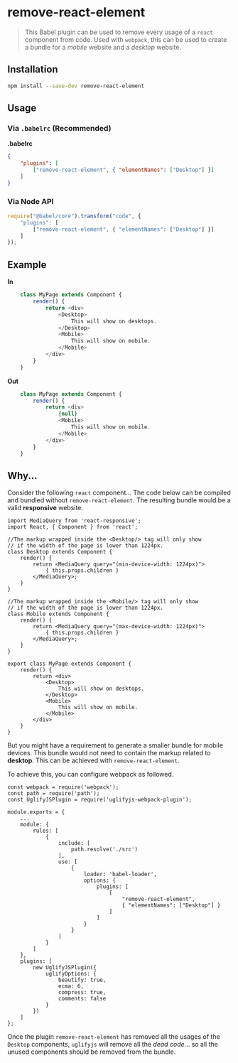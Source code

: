 # remove-react-element

> This Babel plugin can be used to remove every usage of a `react` component from code. Used with `webpack`, this can be used to create a bundle for a *mobile* website and a *desktop* website.

## Installation

```sh
npm install --save-dev remove-react-element
```

## Usage

### Via `.babelrc` (Recommended)

**.babelrc**

```json
{
	"plugins": [
		["remove-react-element", { "elementNames": ["Desktop"] }]
	]
}
```

### Via Node API

```javascript
require("@babel/core").transform("code", {
	"plugins": [
		["remove-react-element", { "elementNames": ["Desktop"] }]
	]
});
```

## Example

**In**

```javascript
	class MyPage extends Component {
	    render() {
	        return <div>
	            <Desktop>
	                This will show on desktops.
	            </Desktop>
	            <Mobile>
	                This will show on mobile.
	            </Mobile>
	        </div>
	    }
	}
```

**Out**

```javascript
	class MyPage extends Component {
	    render() {
	        return <div>
	            {null}
	            <Mobile>
	                This will show on mobile.
	            </Mobile>
	        </div>
	    }
	}
```

## Why...
Consider the following `react` component... The code below can be compiled and bundled without `remove-react-element`.  The resulting bundle would be a valid **responsive** website.

	import MediaQuery from 'react-responsive';
	import React, { Component } from 'react';
	
	//The markup wrapped inside the <Desktop/> tag will only show
	// if the width of the page is lower than 1224px.
	class Desktop extends Component {
	    render() {
	        return <MediaQuery query="(min-device-width: 1224px)">
	            { this.props.children }
	        </MediaQuery>;
	    }
	}
	
	//The markup wrapped inside the <Mobile/> tag will only show
	// if the width of the page is lower than 1224px.
	class Mobile extends Component {
	    render() {
	        return <MediaQuery query="(max-device-width: 1224px)">
	            { this.props.children }
	        </MediaQuery>;
	    }
	}
	
	export class MyPage extends Component {
	    render() {
	        return <div>
	            <Desktop>
	                This will show on desktops.
	            </Desktop>
	            <Mobile>
	                This will show on mobile.
	            </Mobile>
	        </div>
	    }
	}

But you might have a requirement to generate a smaller bundle for mobile devices. This bundle would not need to contain the markup related to **desktop**. This can be achieved with `remove-react-element`.

To achieve this, you can configure webpack as followed.

	const webpack = require('webpack');
	const path = require('path');
	const UglifyJSPlugin = require('uglifyjs-webpack-plugin');
	
	module.exports = {
		...
		module: {
			rules: [
				{
					include: [
						path.resolve('./src')
					],
					use: [
						{
							loader: 'babel-loader',
							options: {
								plugins: [
									[
										"remove-react-element",
										{ "elementNames": ["Desktop"] }
								    ]
								]
							}
						}
					]
				}
			]
		},
		plugins: [
			new UglifyJSPlugin({
				uglifyOptions: {
					beautify: true,
					ecma: 6,
					compress: true,
					comments: false
				}
			})
		]
	};

Once the plugin `remove-react-element` has removed all the usages of the `Desktop` components,
`uglifyjs` will remove all the *dead code*... so all the unused components should be removed
from the bundle.